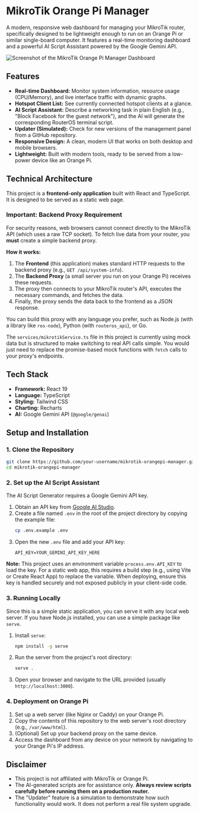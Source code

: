 # MikroTik Orange Pi Manager

A modern, responsive web dashboard for managing your MikroTik router, specifically designed to be lightweight enough to run on an Orange Pi or similar single-board computer. It features a real-time monitoring dashboard and a powerful AI Script Assistant powered by the Google Gemini API.

![Screenshot of the MikroTik Orange Pi Manager Dashboard](./screenshot.png) <!-- Assuming a screenshot will be added later -->

## Features

- **Real-time Dashboard:** Monitor system information, resource usage (CPU/Memory), and live interface traffic with dynamic graphs.
- **Hotspot Client List:** See currently connected hotspot clients at a glance.
- **AI Script Assistant:** Describe a networking task in plain English (e.g., "Block Facebook for the guest network"), and the AI will generate the corresponding RouterOS terminal script.
- **Updater (Simulated):** Check for new versions of the management panel from a GitHub repository.
- **Responsive Design:** A clean, modern UI that works on both desktop and mobile browsers.
- **Lightweight:** Built with modern tools, ready to be served from a low-power device like an Orange Pi.

## Technical Architecture

This project is a **frontend-only application** built with React and TypeScript. It is designed to be served as a static web page.

### Important: Backend Proxy Requirement

For security reasons, web browsers cannot connect directly to the MikroTik API (which uses a raw TCP socket). To fetch live data from your router, you **must** create a simple backend proxy.

**How it works:**

1.  The **Frontend** (this application) makes standard HTTP requests to the backend proxy (e.g., `GET /api/system-info`).
2.  The **Backend Proxy** (a small server you run on your Orange Pi) receives these requests.
3.  The proxy then connects to your MikroTik router's API, executes the necessary commands, and fetches the data.
4.  Finally, the proxy sends the data back to the frontend as a JSON response.

You can build this proxy with any language you prefer, such as Node.js (with a library like `ros-node`), Python (with `routeros_api`), or Go.

The `services/mikrotikService.ts` file in this project is currently using mock data but is structured to make switching to real API calls simple. You would just need to replace the promise-based mock functions with `fetch` calls to your proxy's endpoints.

## Tech Stack

- **Framework:** React 19
- **Language:** TypeScript
- **Styling:** Tailwind CSS
- **Charting:** Recharts
- **AI:** Google Gemini API (`@google/genai`)

## Setup and Installation

### 1. Clone the Repository

```bash
git clone https://github.com/your-username/mikrotik-orangepi-manager.git
cd mikrotik-orangepi-manager
```

### 2. Set up the AI Script Assistant

The AI Script Generator requires a Google Gemini API key.

1.  Obtain an API key from [Google AI Studio](https://aistudio.google.com/app/apikey).
2.  Create a file named `.env` in the root of the project directory by copying the example file:
    ```bash
    cp .env.example .env
    ```
3.  Open the new `.env` file and add your API key:
    ```
    API_KEY=YOUR_GEMINI_API_KEY_HERE
    ```

**Note:** This project uses an environment variable `process.env.API_KEY` to load the key. For a static web app, this requires a build step (e.g., using Vite or Create React App) to replace the variable. When deploying, ensure this key is handled securely and not exposed publicly in your client-side code.

### 3. Running Locally

Since this is a simple static application, you can serve it with any local web server. If you have Node.js installed, you can use a simple package like `serve`.

1.  Install `serve`:
    ```bash
    npm install -g serve
    ```
2.  Run the server from the project's root directory:
    ```bash
    serve .
    ```
3.  Open your browser and navigate to the URL provided (usually `http://localhost:3000`).

### 4. Deployment on Orange Pi

1.  Set up a web server (like Nginx or Caddy) on your Orange Pi.
2.  Copy the contents of this repository to the web server's root directory (e.g., `/var/www/html`).
3.  (Optional) Set up your backend proxy on the same device.
4.  Access the dashboard from any device on your network by navigating to your Orange Pi's IP address.

## Disclaimer

- This project is not affiliated with MikroTik or Orange Pi.
- The AI-generated scripts are for assistance only. **Always review scripts carefully before running them on a production router.**
- The "Updater" feature is a simulation to demonstrate how such functionality would work. It does not perform a real file system upgrade.
